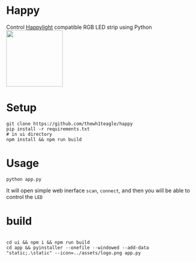 # Happy

Control [Happylight](https://play.google.com/store/apps/details?id=com.xiaoyu.hlight) compatible RGB LED strip using Python  
<img style="width:150px;height:150px;" src="https://github.com/thewh1teagle/happy/assets/61390950/974fcdeb-9ba4-4372-9cac-1e0b96fbfed0"></img>  

# Setup
```shell
git clone https://github.com/thewh1teagle/happy
pip install -r requirements.txt
# in ui directory
npm install && npm run build
```

# Usage
```shell
python app.py
```

It will open simple web inerface
`scan`, `connect`, and then you will be able to control the `LED`


# build
```shell

cd ui && npm i && npm run build
cd app && pyinstaller --onefile --windowed --add-data "static;.\static" --icon=../assets/logo.png app.py
```
